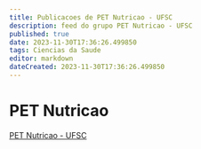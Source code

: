 ```yaml
---
title: Publicacoes de PET Nutricao - UFSC
description: feed do grupo PET Nutricao - UFSC
published: true
date: 2023-11-30T17:36:26.499850
tags: Ciencias da Saude
editor: markdown
dateCreated: 2023-11-30T17:36:26.499850
---
```


# PET Nutricao
[PET Nutricao - UFSC](/grupo/132PETNutricaoUFSC.md)